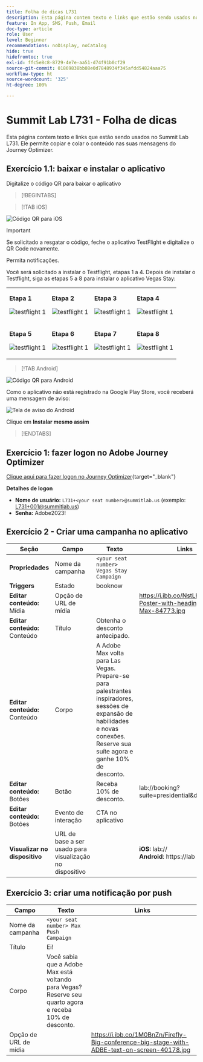 ```yaml
---
title: Folha de dicas L731
description: Esta página contem texto e links que estão sendo usados no Summit Lab L731.
feature: In App, SMS, Push, Email
doc-type: article
role: User
level: Beginner
recommendations: noDisplay, noCatalog
hide: true
hidefromtoc: true
exl-id: ffc5e8c8-8729-4e7e-aa51-d74f91b0cf29
source-git-commit: 01869838bb08e0d7848934f345afdd54824aaa75
workflow-type: ht
source-wordcount: '325'
ht-degree: 100%

---
```


# Summit Lab L731 - Folha de dicas

Esta página contem texto e links que estão sendo usados no Summit Lab L731. Ele permite copiar e colar o conteúdo nas suas mensagens do Journey Optimizer.

## Exercício 1.1: baixar e instalar o aplicativo

Digitalize o código QR para baixar o aplicativo

>[!BEGINTABS]

>[!TAB iOS]

![Código QR para iOS](/help/assets/lab731-ios-qr-code.png)

>[!IMPORTANT]
>
>Se solicitado a resgatar o código, feche o aplicativo TestFlight e digitalize o QR Code novamente.
>
>Permita notificações.
>

Você será solicitado a instalar o Testflight, etapas 1 a 4. Depois de instalar o Testflight, siga as etapas 5 a 8 para instalar o aplicativo Vegas Stay:

<table>
<tr>
</tr>
<tr>
<td>
 <div>
      <p>
      <b>Etapa 1 </b>
      <p>
      <a>
        <img alt="testflight 1" src="../assets/l731-ios-install/ios-install-1.png"/>
      </a>
      </div>
  </td>
  <td>
 <div>
      <p>
      <b>Etapa 2 </b>
      <p>
      <a>
        <img alt="testflight 1" src="../assets/l731-ios-install/ios-install-2.PNG"/>
      </a>
      </div>
  </td>
  <td>
 <div>
      <p>
      <b>Etapa 3 </b>
      <p>
      <a>
        <img alt="testflight 1" src="../assets/l731-ios-install/ios-install-3.PNG"/>
      </a>
      </div>
  </td>
  <td>
 <div>
      <p>
      <b>Etapa 4 </b>
      <p>
      <a>
        <img alt="testflight 1" src="../assets/l731-ios-install/ios-install-4.PNG"/>
      </a>
      </div>
  </td>
  </tr>
  <tr>
<td>
 <div>
      <p>
      <b>Etapa 5 </b>
      <p>
      <a>
        <img alt="testflight 1" src="../assets/l731-ios-install/ios-install-5.PNG"/>
      </a>
      </div>
  </td>
  <td>
 <div>
      <p>
      <a>
      <b>Etapa 6 </b>
      <p>
        <img alt="testflight 1" src="../assets/l731-ios-install/ios-install-6.PNG"/>
      </a>
      </div>
  </td>
  <td>
 <div>
      <p>
      <a>
      <b>Etapa 7 </b>
      <p>
        <img alt="testflight 1" src="../assets/l731-ios-install/ios-install-7.PNG"/>
      </a>
      </div>
  </td>
  <td>
 <div>
      <p>
      <a>
      <b>Etapa 8 </b>
      <p>
        <img alt="testflight 1" src="../assets/l731-ios-install/ios-install-8.PNG"/>
      </a>
      </div>
  </td>
  </tr>
</table>

>[!TAB Android]

![Código QR para Android](/help/assets/lab731-android-qr-code.png)

Como o aplicativo não está registrado na Google Play Store, você receberá uma mensagem de aviso:

![Tela de aviso do Android](/help/assets/lab731-install-android.png)

Clique em **Instalar mesmo assim**

>[!ENDTABS]

## Exercício 1: fazer logon no Adobe Journey Optimizer

[Clique aqui para fazer logon no Journey Optimizer](https://experience.adobe.com/#/@techmarketingdemos/sname:summit-2023-ajo-lab/journey-optimizer/home){target="_blank"}

**Detalhes de logon**

* **Nome de usuário:** `L731+<your seat number>@summitlab.us` (exemplo: L731+001@summitlab.us)
* **Senha:** Adobe2023!


## Exercício 2 - Criar uma campanha no aplicativo

| Seção | Campo | Texto | Links |
|----|----|----|----|
| **Propriedades** | Nome da campanha | `<your seat number> Vegas Stay Campaign` |  |
| **Triggers** | Estado | booknow |  |
| **Editar conteúdo:** Mídia | Opção de URL de mídia |  | https://i.ibb.co/NstLhjW/Firefly-Poster-with-heading-Adobe-Max-84773.jpg |
| **Editar conteúdo:** Conteúdo | Título | Obtenha o desconto antecipado. |  |
| **Editar conteúdo:** Conteúdo | Corpo | A Adobe Max volta para Las Vegas. Prepare-se para palestrantes inspiradores, sessões de expansão de habilidades e novas conexões. Reserve sua suíte agora e ganhe 10% de desconto. |  |
| **Editar conteúdo:** Botões | Botão | Receba 10% de desconto. | lab://booking?suite=presidential&amp;discount=10 |
| **Editar conteúdo:** Botões | Evento de interação | CTA no aplicativo |  |
| **Visualizar no dispositivo** | URL de base a ser usado para visualização no dispositivo |  | **iOS:** lab:// <br>**Android**: https://lab |

## Exercício 3: criar uma notificação por push

| Campo | Texto | Links |
|----|----|----|
| Nome da campanha | `<your seat number> Max Push Campaign` |  |
| Título | Ei! |  |
| Corpo | Você sabia que a Adobe Max está voltando para Vegas? Reserve seu quarto agora e receba 10% de desconto. |  |
| Opção de URL de mídia |  | https://i.ibb.co/1M0BnZn/Firefly-Big-conference-big-stage-with-ADBE-text-on-screen-40178.jpg |
